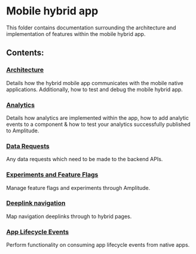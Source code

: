 # Mobile hybrid app

This folder contains documentation surrounding the architecture and implementation of features within the mobile hybrid app.

## Contents:

### [Architecture](./HybridArchitecture.md)
Details how the hybrid mobile app communicates with the mobile native applications. Additionally, how to test and debug the mobile hybrid app.

### [Analytics](./Analytics.md)
Details how analytics are implemented within the app, how to add analytic events to a component & how to test your analytics successfully published to Amplitude.

### [Data Requests](./DataRequests.md)
Any data requests which need to be made to the backend APIs.

### [Experiments and Feature Flags](./AmplitudeExperiments.md)
Manage feature flags and experiments through Amplitude.

### [Deeplink navigation](./Deeplinks.md)
Map navigation deeplinks through to hybrid pages.

### [App Lifecycle Events](./AppLifecycleEvents.md)
Perform functionality on consuming app lifecycle events from native apps.
